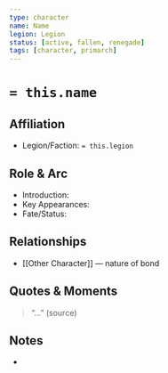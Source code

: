 ```yaml
---
type: character
name: Name
legion: Legion
status: [active, fallen, renegade]
tags: [character, primarch]
---
```


# `= this.name`

## Affiliation
- Legion/Faction: `= this.legion`

## Role & Arc
- Introduction:  
- Key Appearances:  
- Fate/Status:  

## Relationships
- [[Other Character]] — nature of bond

## Quotes & Moments
> “...” (source)

## Notes
-